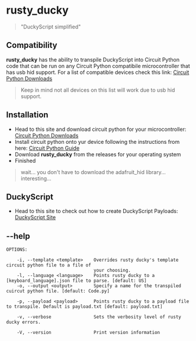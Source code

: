 # rusty_ducky
> "DuckyScript simplified"

## Compatibility

**rusty_ducky** has the ability to transpile DuckyScript into Circuit Python code that can be run on any Circuit Python compatibile microcontroller that has usb hid support.
For a list of compatible devices check this link: [Circuit Python Downloads](https://circuitpython.org/downloads)
> Keep in mind not all devices on this list will work due to usb hid support.

## Installation 

- Head to this site and download circuit python for your microcontroller: [Circuit Python Downloads](https://circuitpython.org/downloads)
- Install circuit python onto yur device following the instructions from here: [Circuit Python Guide](https://learn.adafruit.com/welcome-to-circuitpython/installing-circuitpython)
- Download **rusty_ducky** from the releases for your operating system
- Finished

> wait... you don't have to download the adafruit_hid library... interesting...

## DuckyScript

- Head to this site to check out how to create DuckyScript Payloads: [DuckyScript Site](https://docs.hak5.org/hc/en-us/articles/360010555153-Ducky-Script-the-USB-Rubber-Ducky-language)

## --help

```
OPTIONS:
        
    -i, --template <template>    Overrides rusty ducky's template circuit python file to a file of
                                 your choosing.
    -l, --language <language>    Points rusty ducky to a [keyboard_language].json file to parse. [default: US]
    -o, --output <output>        Specify a name for the transpiled cuircut python file. [default: Code.py]
    
    -p, --payload <payload>      Points rusty ducky to a payload file to transpile. Default is payload.txt [default: payload.txt]
    
    -v, --verbose                Sets the verbosity level of rusty ducky errors.
    
    -V, --version                Print version information

